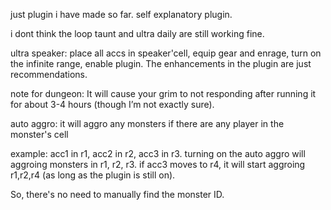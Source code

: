 just plugin i have made so far. self explanatory plugin.

i dont think the loop taunt and ultra daily are still working fine.

ultra speaker: place all accs in speaker'cell, equip gear and enrage, turn on the infinite range, enable plugin. The enhancements in the plugin are just recommendations.

note for dungeon: It will cause your grim to not responding after running it for about 3-4 hours (though I’m not exactly sure).

auto aggro: it will aggro any monsters if there are any player in the monster's cell
          
  example: acc1 in r1, acc2 in r2, acc3 in r3. turning on the auto aggro will aggroing monsters in r1, r2, r3. if acc3 moves to r4, it will start aggroing r1,r2,r4  (as long as the plugin is still on).

So, there's no need to manually find the monster ID.
